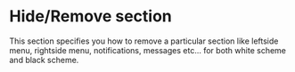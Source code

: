 # Hide/Remove section

This section specifies you how to remove a particular section like leftside menu, rightside menu, notifications, messages etc... for both white scheme and black scheme.

